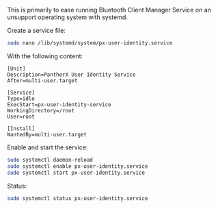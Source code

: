 This is primarily to ease running Bluetooth Client Manager Service on an unsupport operating system with systemd.

Create a service file:

```sh
sudo nano /lib/systemd/system/px-user-identity.service
```

With the following content:

```
[Unit]
Description=PantherX User Identity Service
After=multi-user.target

[Service]
Type=idle
ExecStart=px-user-identity-service
WorkingDirectory=/root
User=root

[Install]
WantedBy=multi-user.target
```

Enable and start the service:

```sh
sudo systemctl daemon-reload
sudo systemctl enable px-user-identity.service
sudo systemctl start px-user-identity.service
```

Status:

```sh
sudo systemctl status px-user-identity.service
```
